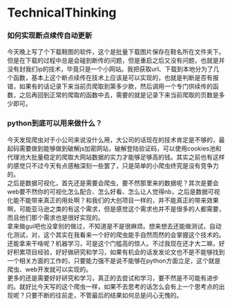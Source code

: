 # TechnicalThinking
### 如何实现断点续传自动更新
今天晚上写了个下载鞋图的软件，这个是批量下载图片保存在鞋名所在文件夹下。但是在下载的过程中总是会碰到断传的问题，但是重启之后又没有问题，也就是并没有封我们ip的技术，毕竟只是一个小网站。我把获取url、下载到本地分为了几个函数，基本上这个断点续传在技术上应该是可以实现的，也就是判断是否有报错，如果有的话记录下来当前页爬取到第多少款，然后调用一个专门供续传的函数，之后再回到正常的爬取的函数中去，需要的就是记录下来当前爬取的页数是多少即可。

### python到底可以用来做什么？
今天发现爬虫对于小公司来说没什么用，大公司的话现在的技术肯定是不够的，最起码需要做到能够做到破解js加密网站，破解登陆验证码，可以使用cookies池和代理池大批量稳定的爬取大网站数据的实力才能够足够高的钱。其实之前也有这样的感觉只不过今天有点感触深刻一些罢了，只是简单的小爬虫终究是没有竞争力的。<br>
之后是数据可视化，首先还是需要会爬虫，要不然那里来的数据呢？其次是要会web要不然你的可视化怎么配合、怎么好看、怎么让人觉得nb，之后是数据可视化能不能带来真正的用处啊？和我们的大创项目一样的，并不能真正的带来效果啊，可能亚马逊之类的有这个需求，但是感觉这个需求也并不是很多的人都需要，而且他们那个需求也是很好实现的。<br>
拿来做gui吧也没拿别的做过，不知道是不是很麻烦。想来想去还能做测试，自动化测试，对，这个其实在我看来一个好的爬虫能手自然而然的会掌握这个技术的。还能拿来干啥呢？机器学习，可是这个门槛高的惊人。不过我现在还才大二嘛，好好积累项目经验，好好做研究和学习，如果有机会的话发发论文也不是不能够找到一个相关方面的工作的，只要能力强不是说不能够在python方面立足，这个就是爬虫、web开发就可以实现的。<br>
更多的还是需要好好研究和学习，真正的去尝试和学习，要不然是不可能有进步的。就好比今天写的这个爬虫一样，如果不去思考的话怎么会有上一个思考点的出现呢？只要不断的往前走，不管最后的结果如何总是问心无愧的。
